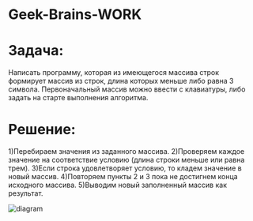 # Geek-Brains-WORK
# Задача:
Написать программу, которая из имеющегося массива строк формирует массив из строк, длина которых меньше либо равна 3 символа.
Первоначальный массив можно ввести с клавиатуры, либо задать на старте выполнения алгоритма.

# Решение:
1)Перебираем значения из заданного массива.
2)Проверяем каждое значение на соответствие условию (длина строки меньше или равна трем).
3)Если строка удовлетворяет условию, то кладем значение в новый массив.
4)Повторяем пункты 2 и 3 пока не достигнем конца исходного массива.
5)Выводим новый заполненный массив как результат.


![diagram](https://user-images.githubusercontent.com/115419903/205444291-2f2a2f57-932f-4c09-a405-cf1ef020533b.png)
